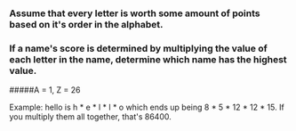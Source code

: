 ### Assume that every letter is worth some amount of points based on it's order in the alphabet.
### If a name's score is determined by multiplying the value of each letter in the name, determine which name has the highest value.

#####A = 1, Z = 26

Example: hello is h * e * l * l * o which ends up being 8 * 5 * 12 * 12 * 15. If you multiply them all together, that's 86400.


